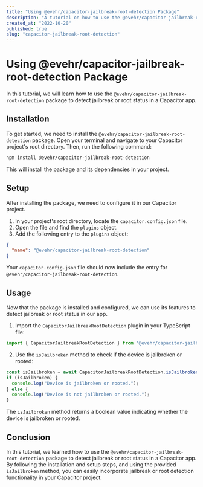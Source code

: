 ```yaml
---
title: "Using @evehr/capacitor-jailbreak-root-detection Package"
description: "A tutorial on how to use the @evehr/capacitor-jailbreak-root-detection package to detect jailbreak or root status in a Capacitor app"
created_at: "2022-10-20"
published: true
slug: "capacitor-jailbreak-root-detection"
---
```


# Using @evehr/capacitor-jailbreak-root-detection Package

In this tutorial, we will learn how to use the `@evehr/capacitor-jailbreak-root-detection` package to detect jailbreak or root status in a Capacitor app.

## Installation

To get started, we need to install the `@evehr/capacitor-jailbreak-root-detection` package. Open your terminal and navigate to your Capacitor project's root directory. Then, run the following command:

```bash
npm install @evehr/capacitor-jailbreak-root-detection
```

This will install the package and its dependencies in your project.

## Setup

After installing the package, we need to configure it in our Capacitor project.

1. In your project's root directory, locate the `capacitor.config.json` file.
2. Open the file and find the `plugins` object.
3. Add the following entry to the `plugins` object:

```json
{
  "name": "@evehr/capacitor-jailbreak-root-detection"
}
```

Your `capacitor.config.json` file should now include the entry for `@evehr/capacitor-jailbreak-root-detection`.

## Usage

Now that the package is installed and configured, we can use its features to detect jailbreak or root status in our app.

1. Import the `CapacitorJailbreakRootDetection` plugin in your TypeScript file:

```typescript
import { CapacitorJailbreakRootDetection } from '@evehr/capacitor-jailbreak-root-detection';
```

2. Use the `isJailbroken` method to check if the device is jailbroken or rooted:

```typescript
const isJailbroken = await CapacitorJailbreakRootDetection.isJailbroken();
if (isJailbroken) {
  console.log("Device is jailbroken or rooted.");
} else {
  console.log("Device is not jailbroken or rooted.");
}
```

The `isJailbroken` method returns a boolean value indicating whether the device is jailbroken or rooted.

## Conclusion

In this tutorial, we learned how to use the `@evehr/capacitor-jailbreak-root-detection` package to detect jailbreak or root status in a Capacitor app. By following the installation and setup steps, and using the provided `isJailbroken` method, you can easily incorporate jailbreak or root detection functionality in your Capacitor project.